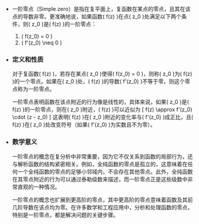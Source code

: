 - 一阶零点（Simple zero）是指在复平面上，复函数在某点的零点，且其在该点的导数非零。更准确地说，如果函数\( f(z) \)在点\( z_0 \)处满足以下两个条件，则\( z_0 \)是\( f(z) \)的一阶零点：
  
  1. \( f(z_0) = 0 \)
  2. \( f'(z_0) \neq 0 \)
- ### 定义和性质
  对于复函数\( f(z) \)，若存在某点\( z_0 \)使得\( f(z_0) = 0 \)，则称\( z_0 \)为\( f(z) \)的一个零点。如果在\( z_0 \)处，\( f(z) \)的导数\( f'(z_0) \)不等于零，则这个零点称为一阶零点。
  
  一阶零点表明函数在该点附近的行为像是线性的，具体来说，如果\( z_0 \)是\( f(z) \)的一阶零点，则在\( z_0 \)附近，\( f(z) \)可以近似为
  \[
  f(z) \approx f'(z_0) \cdot (z - z_0)
  \]
  这表明\( f(z) \)在\( z_0 \)附近的变化率与\( f'(z_0) \)成正比，且\( f(z) \)在\( z_0 \)处改变符号（如果\( f'(z_0) \)为实数且不为零）。
- ### 数学意义
  
  一阶零点的概念在复分析中非常重要，因为它不仅关系到函数的局部行为，还与解析函数的结构紧密相关。例如，全纯函数的零点是孤立的，这意味着在任何一个全纯函数的零点的足够小邻域内，不会存在其他零点。此外，全纯函数在其零点附近的行为可以通过泰勒级数来描述，而一阶零点正是这些级数中非常直观的一种情况。
  
  一阶零点的概念也扩展到更高阶的零点，其中更高阶的零点意味着函数及其前几阶导数在该点均为零。在许多数学和工程应用中，分析和处理函数的零点，特别是一阶零点，都是解决问题的关键步骤。